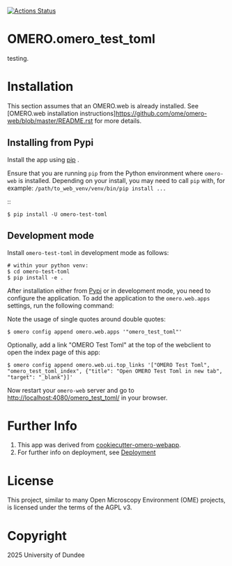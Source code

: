 
[![Actions Status](https://github.com/will-moore/omero-test-toml/workflows/OMERO/badge.svg)](https://github.com/will-moore/omero-test-toml/actions)


OMERO.omero_test_toml
==================================

testing.

Installation
============

This section assumes that an OMERO.web is already installed. See [OMERO.web installation instructions]<https://github.com/ome/omero-web/blob/master/README.rst> for more details.

Installing from Pypi
--------------------

Install the app using [pip](<https://pip.pypa.io/en/stable/>) .

Ensure that you are running ``pip`` from the Python environment
where ``omero-web`` is installed. Depending on your install, you may need to
call ``pip`` with, for example: ``/path/to_web_venv/venv/bin/pip install ...``

::

    $ pip install -U omero-test-toml


Development mode
----------------

Install `omero-test-toml` in development mode as follows:

    # within your python venv:
    $ cd omero-test-toml
    $ pip install -e .

After installation either from [Pypi](https://pypi.org/) or in development mode, you need to configure the application.
To add the application to the `omero.web.apps` settings, run the following command:

Note the usage of single quotes around double quotes:

    $ omero config append omero.web.apps '"omero_test_toml"'

Optionally, add a link "OMERO Test Toml" at the top of the webclient to
open the index page of this app:

    $ omero config append omero.web.ui.top_links '["OMERO Test Toml", "omero_test_toml_index", {"title": "Open OMERO Test Toml in new tab", "target": "_blank"}]'


Now restart your `omero-web` server and go to
<http://localhost:4080/omero_test_toml/> in your browser.


Further Info
============

1. This app was derived from [cookiecutter-omero-webapp](https://github.com/ome/cookiecutter-omero-webapp).
2. For further info on deployment, see [Deployment](https://docs.openmicroscopy.org/latest/omero/developers/Web/Deployment.html)


License
=======

This project, similar to many Open Microscopy Environment (OME) projects, is
licensed under the terms of the AGPL v3.


Copyright
=========

2025 University of Dundee

